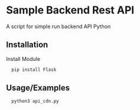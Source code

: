 
# Sample Backend Rest API

A script for simple run backend API Python


## Installation

Install Module 

```bash
  pip install Flask
```

## Usage/Examples

```bash
  python3 api_cdn.py
```





